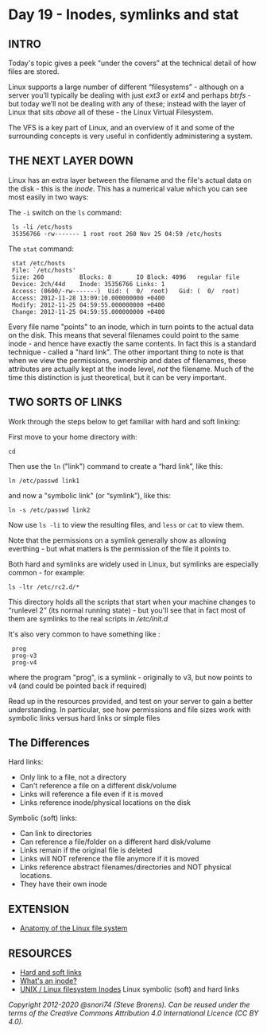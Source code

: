 # Day 19 - Inodes, symlinks and stat

## INTRO

Today's topic gives a peek “under the covers” at the technical detail of how files are stored.

Linux supports a large number of different “filesystems” - although on a server you’ll typically be dealing with just _ext3_ or _ext4_  and perhaps _btrfs_ - but today we’ll not be dealing with any of these; instead with the layer of Linux that sits _above_ all of these - the Linux Virtual Filesystem. 

The VFS is a key part of Linux, and an overview of it and some of the surrounding concepts is very useful in confidently administering a system.

## THE NEXT LAYER DOWN
Linux has an extra layer between the filename and the file's actual data on the disk - this is the _inode_. This has a numerical value which you can see most easily in two ways:

The `-i` switch on the `ls` command:

     ls -li /etc/hosts
     35356766 -rw------- 1 root root 260 Nov 25 04:59 /etc/hosts

The `stat` command:

     stat /etc/hosts
     File: `/etc/hosts'
     Size: 260       	Blocks: 8      	IO Block: 4096   regular file
     Device: 2ch/44d	Inode: 35356766	Links: 1
     Access: (0600/-rw-------)  Uid: (	0/	root)   Gid: (	0/	root)
     Access: 2012-11-28 13:09:10.000000000 +0400
     Modify: 2012-11-25 04:59:55.000000000 +0400
     Change: 2012-11-25 04:59:55.000000000 +0400

Every file name "points" to an inode, which in turn points to the actual data on the disk. This means that several filenames could point to the same inode - and hence have exactly the same contents. In fact this is a standard technique - called a "hard link". The other important thing to note is that when we view the permissions, ownership and dates of filenames, these attributes are actually kept at the inode level, _not_ the filename. Much of the time this distinction is just theoretical, but it can be very important.


## TWO SORTS OF LINKS
Work through the steps below to get familiar with hard and soft linking:

First move to your home directory with:

`cd`

Then use the `ln` ("link") command to create a “hard link”, like this:

`ln /etc/passwd link1`

and now a "symbolic link" (or “symlink”), like this:

`ln -s /etc/passwd link2`

Now use `ls -li` to view the resulting files, and `less` or `cat` to view them.

Note that the permissions on a symlink generally show as allowing everthing - but what matters is the permission of the file it points to.

Both hard and symlinks are widely used in Linux, but symlinks are especially common - for example:

`ls -ltr /etc/rc2.d/*`     	

This directory holds all the scripts that start when your machine changes to “runlevel 2” (its normal running state) - but you'll see that in fact most of them are symlinks to the real scripts in _/etc/init.d_

It's also very common to have something like :

     prog
     prog-v3
     prog-v4

where the program "prog", is a symlink - originally to v3, but now points to v4 (and could be pointed back if required)

Read up in the resources provided, and test on your server to gain a better understanding. In particular, see how permissions and file sizes work with symbolic links versus hard links or simple files


## The Differences

Hard links:

* Only link to a file, not a directory
* Can't reference a file on a different disk/volume
* Links will reference a file even if it is moved
* Links reference inode/physical locations on the disk

Symbolic (soft) links:

* Can link to directories
* Can reference a file/folder on a different hard disk/volume
* Links remain if the original file is deleted
* Links will NOT reference the file anymore if it is moved
* Links reference abstract filenames/directories and NOT physical locations.
* They have their own inode

## EXTENSION
* [Anatomy of the Linux file system](https://developer.ibm.com/tutorials/l-linux-filesystem/)

## RESOURCES

* [Hard and soft links](http://linuxgazette.net/105/pitcher.html)
* [What's an inode?](http://www.linux-mag.com/id/8658/)
* [UNIX / Linux filesystem Inodes](http://www.cyberciti.biz/tips/understanding-unixlinux-filesystem-inodes.html) Linux symbolic (soft) and hard links

*Copyright 2012-2020 @snori74 (Steve Brorens). Can be reused under the terms of the Creative Commons Attribution 4.0 International Licence (CC BY 4.0).*
